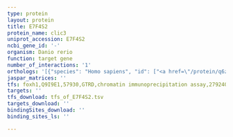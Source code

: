 ```yaml
---
type: protein
layout: protein
title: E7F4S2
protein_name: clic3
uniprot_accession: E7F4S2
ncbi_gene_id: '-'
organism: Danio rerio
function: target gene
number_of_interactions: '1'
orthologs: '[{"species": "Homo sapiens", "id": ["<a href=\"/protein/q6zv29\">Q6ZV29</a>"]}, {"species": "Mus musculus", "id": ["<a href=\"/protein/a2aj88\">A2AJ88</a>"]}, {"species": "Rattus norvegicus", "id": ["<a href=\"/protein/g3v745\">G3V745</a>"]}, {"species": "Drosophila melanogaster", "id": ["<a href=\"/protein/q9u969\">Q9U969</a>"]}, {"species": "Caenorhabditis elegans", "id": ["<a href=\"/protein/q02331\">Q02331</a>"]}]'
jaspar_matrices: ''
tfs: foxh1,Q9I9E1,57930,GTRD,chromatin immunoprecipitation assay,27924024%5Buid%5D,No
targets: ''
tfs_download: tfs_of_E7F4S2.tsv
targets_download: ''
bindingSites_download: ''
binding_sites_ls: ''

---
```

